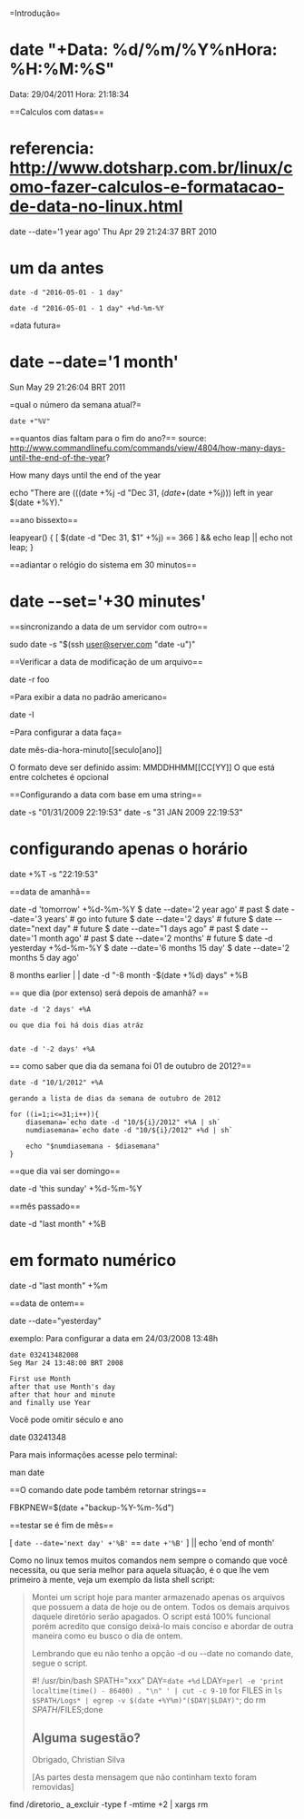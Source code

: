 =Introdução=

# date "+Data: %d/%m/%Y%nHora: %H:%M:%S"
Data: 29/04/2011
Hora: 21:18:34

==Calculos com datas==
# referencia: http://www.dotsharp.com.br/linux/como-fazer-calculos-e-formatacao-de-data-no-linux.html

 date --date='1 year ago'
Thu Apr 29 21:24:37 BRT 2010

# um da antes

    date -d "2016-05-01 - 1 day"

    date -d "2016-05-01 - 1 day" +%d-%m-%Y

=data futura=
# date --date='1 month'
Sun May 29 21:26:04 BRT 2011

=qual o número da semana atual?=

    date +"%V"

==quantos dias faltam para o fim do ano?==
source: http://www.commandlinefu.com/commands/view/4804/how-many-days-until-the-end-of-the-year?

How many days until the end of the year

echo "There are $(($(date +%j -d "Dec 31, $(date +%Y)")-$(date +%j))) left in year $(date +%Y)."

==ano bissexto==

leapyear() { [ $(date -d "Dec 31, $1" +%j) == 366 ] && echo leap || echo not leap; }

==adiantar o relógio do sistema em 30 minutos==

# date --set='+30 minutes'


==sincronizando a data de um servidor com outro==

sudo date -s "$(ssh user@server.com "date -u")"

==Verificar a data de modificação de um arquivo==

date -r foo

=Para exibir a data no padrão americano=

date -I

=Para configurar a data faça=

 date  mês-dia-hora-minuto[[seculo[ano]]

O formato deve ser definido assim: MMDDHHMM[[CC[YY]]
O que está entre colchetes é opcional

==Configurando a data com base em uma string==

date -s "01/31/2009 22:19:53"
date -s "31 JAN 2009 22:19:53"

# configurando apenas o horário
date +%T -s "22:19:53"


==data de amanhã==

date -d 'tomorrow' +%d-%m-%Y
$ date --date='2 year ago'  # past
$ date --date='3 years'     # go into future
$ date --date='2 days'      # future
$ date --date="next day"    # future
$ date --date="1 days ago"  # past
$ date --date='1 month ago' # past
$ date --date='2 months'    # future
$ date -d yesterday +%d-%m-%Y
$ date --date='6 months 15 day'
$ date --date='2 months 5 day ago'

8 months earlier
          |
          |
date -d "-8 month -$(date +%d) days" +%B

== que dia (por extenso) será depois de amanhã? ==

	date -d '2 days' +%A

	ou que dia foi há dois dias atráz


	date -d '-2 days' +%A

== como saber que dia da semana foi 01 de outubro de 2012?==

	date -d "10/1/2012" +%A

	gerando a lista de dias da semana de outubro de 2012

	for ((i=1;i<=31;i++)){
		diasemana=`echo date -d "10/${i}/2012" +%A | sh`
		numdiasemana=`echo date -d "10/${i}/2012" +%d | sh`

		echo "$numdiasemana - $diasemana"
	}

==que dia vai ser domingo==

date -d 'this sunday' +%d-%m-%Y

==mês passado==

date -d "last month" +%B

# em formato numérico
date -d "last month" +%m

==data de ontem==

date --date="yesterday"

exemplo:
Para configurar a data em 24/03/2008 13:48h

    date 032413482008
    Seg Mar 24 13:48:00 BRT 2008

    First use Month
    after that use Month's day
    after that hour and minute
    and finally use Year


Você pode omitir século e ano

   date 03241348


Para mais informações acesse pelo terminal:

   man date

==O comando date pode também retornar strings==

FBKPNEW=$(date +"backup-%Y-%m-%d")

==testar se é fim de mês==

[ `date --date='next day' +'%B'` == `date +'%B'` ] || echo 'end of month'


Como no linux temos muitos comandos nem sempre o comando que você
necessita, ou que seria melhor para aquela situação, é o que
lhe vem primeiro à mente, veja um exemplo da lista shell script:


> Montei um script hoje para manter armazenado apenas os arquivos que possuem
> a data de hoje ou de ontem. Todos os demais arquivos daquele diretório serão
> apagados. O script está 100% funcional porém acredito que consigo deixá-lo
> mais conciso e abordar de outra maneira como eu busco o dia de ontem.
>
> Lembrando que eu não tenho a opção -d ou --date no comando date, segue o
> script.
>
> #! /usr/bin/bash
> SPATH="xxx"
> DAY=`date +%d`
> LDAY=`perl -e 'print localtime(time() - 86400) . "\n" ' | cut -c 9-10`
> for FILES in `ls $SPATH/Logs* | egrep -v $(date +%Y%m)"($DAY|$LDAY)"`; do rm
> $SPATH/$FILES;done
>
> Alguma sugestão?
> --
> Obrigado,
> Christian Silva
>
> [As partes desta mensagem que não continham texto foram removidas]
>

 find /diretorio_ a_excluir -type f -mtime +2 | xargs rm
